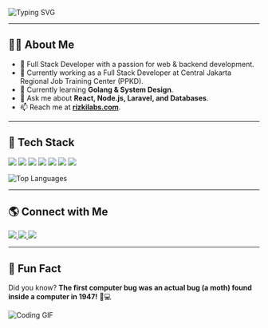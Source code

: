 ![Typing SVG](https://readme-typing-svg.herokuapp.com?font=Fira+Code&size=22&pause=1000&color=00FF00&center=true&vCenter=true&width=500&lines=Hi+there+%F0%9F%91%8B+Thanks+for+coming!;)


---

## 👨‍💻 About Me  
- 🚀 Full Stack Developer with a passion for web & backend development.  
- 💼 Currently working as a Full Stack Developer at Central Jakarta Regional Job Training Center (PPKD).
- 🌱 Currently learning **Golang & System Design**.
- 💬 Ask me about **React, Node.js, Laravel, and Databases**.  
- 📫 Reach me at **[rizkilabs.com](mailto:rizki@example.com)**.  

---

## 🚀 Tech Stack  
<p align="left">
  <img src="https://img.shields.io/badge/-React-61DAFB?style=flat-square&logo=react" />
  <img src="https://img.shields.io/badge/-Node.js-339933?style=flat-square&logo=node.js&logoColor=white" />
  <img src="https://img.shields.io/badge/-Laravel-FF2D20?style=flat-square&logo=laravel&logoColor=white" />
  <img src="https://img.shields.io/badge/-Golang-00ADD8?style=flat-square&logo=go&logoColor=white" />
  <img src="https://img.shields.io/badge/-MySQL-4479A1?style=flat-square&logo=mysql&logoColor=white" />
  <img src="https://img.shields.io/badge/-PostgreSQL-336791?style=flat-square&logo=postgresql&logoColor=white" />
  <img src="https://img.shields.io/badge/-MongoDB-47A248?style=flat-square&logo=mongodb&logoColor=white" />
</p>

<p align="left">
  <img src="https://github-readme-stats.vercel.app/api/top-langs/?username=rizkilabs&layout=compact&theme=tokyonight" alt="Top Languages" />
</p>

---
 
## 🌎 Connect with Me  
<p align="left">
  <a href="https://linkedin.com/in/rizkilabs">
    <img src="https://img.shields.io/badge/-LinkedIn-blue?style=flat-square&logo=linkedin&logoColor=white" />
  </a>
  <a href="https://rizkilabs.com">
    <img src="https://img.shields.io/badge/-Website-black?style=flat-square&logo=googlechrome&logoColor=white" />
  </a>
  <a href="mailto:rizkilabs.dev@gmail.com">
    <img src="https://img.shields.io/badge/-Email-c14438?style=flat-square&logo=gmail&logoColor=white" />
  </a>
</p>


---

## 🎉 Fun Fact  
Did you know? **The first computer bug was an actual bug (a moth) found inside a computer in 1947!** 🦋💻  

![Coding GIF](https://media.giphy.com/media/qgQUggAC3Pfv687qPC/giphy.gif)  
